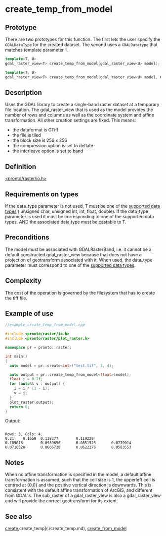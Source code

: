 # create_temp_from_model

## Prototype
There are two prototypes for this function. The first lets the user specify the `GDALDataType` for the created dataset. The second uses a `GDALDatatype` that matches template parameter `T`.
```cpp
template<T, U>
gdal_raster_view<T> create_temp_from_model(gdal_raster_view<U> model);

template<T, U>
gdal_raster_view<T> create_temp_from_model(gdal_raster_view<U> model, GDALDataType data_type);
```
## Description
Uses the GDAL library to create a single-band raster dataset at a temporary file location. The gdal_raster_view that is used as the model provides the number of rows and columns as well as the coordinate system and affine transformation. All other creation settings are fixed. This means:
- the dataformat is GTiff
- the file is tiled
- the block size is 256 x 256
- the compression option is set to deflate
- the interleave option is set to band  

## Definition
[<pronto/raster/io.h>](./../../include/pronto/raster/io.h)

## Requirements on types
If the data_type parameter is not used, T must be one of the [supported data types](./../types/gdal_data_type.md) ( unsigned char, unsigned int, int, float, double).
If the data_type parameter is used it must be corresponding to one of the supported data types, AND the associated data type must be castable to T.

## Preconditions
 The model must be associated with GDALRasterBand, i.e. it cannot be a default constructed gdal_raster_view because that does not have a projection of geotransform associated with it. When used, the data_type parameter must correspond to one of the [supported data types](./../types/gdal_data_type.md).

## Complexity
The cost of the operation is governed by the filesystem that has to create the tiff file. 

## Example of use

```cpp
//example_create_temp_from_model.cpp

#include <pronto/raster/io.h>
#include <pronto/raster/plot_raster.h>

namespace pr = pronto::raster;

int main()
{
  auto model = pr::create<int>("test.tif", 3, 4);

  auto output = pr::create_temp_from_model<float>(model);
  float i = 0.7f;
  for (auto&& v : output) {
    i = i * (1 - i);
    v = i;
  }
  plot_raster(output);
  return 0;
}
```

Output:
```

Rows: 3, Cols: 4.
0.21    0.1659  0.138377        0.119229
0.105013        0.0939856       0.0851523       0.0779014
0.0718328       0.0666728       0.0622276       0.0583553
```
## Notes
When no affine transformation is specified in the model, a default affine transformation is assumed, such that the cell size is 1, the upperleft cell is centred at {0,0} and the positive vertical direction is downwards. This is consistent with the default affine transformation of ArcGIS, and different from GDAL's.
The sub_raster of a gdal_raster_view is also a gdal_raster_view and will provide the correct geotransform for its extent.

## See also
[create](./create.md),create_temp](./create_temp.md), [create_from_model](./create_from_model.md)
